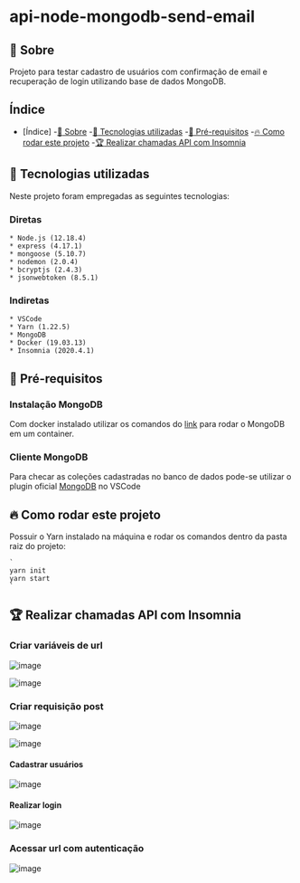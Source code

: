 # api-node-mongodb-send-email

<a id="sobre"></a>

## :bookmark: Sobre

Projeto para testar cadastro de usuários com confirmação de email e recuperação de login utilizando base de dados MongoDB.

## Índice

- [Índice]
    -[:bookmark: Sobre](#sobre)
    -[:rocket: Tecnologias utilizadas](#tecnologias-utilizadas)
    -[:memo: Pré-requisitos](#require)
    -[:fire: Como rodar este projeto](#run)
    -[:trophy: Realizar chamadas API com Insomnia](#request)


<a id="tecnologias-utilizadas"></a>

## :rocket: Tecnologias utilizadas

Neste projeto foram empregadas as seguintes tecnologias:

### Diretas

    * Node.js (12.18.4)
    * express (4.17.1)  
    * mongoose (5.10.7)
    * nodemon (2.0.4)
    * bcryptjs (2.4.3)
    * jsonwebtoken (8.5.1)
    
### Indiretas

    * VSCode
    * Yarn (1.22.5)
    * MongoDB
    * Docker (19.03.13)
    * Insomnia (2020.4.1)

<a id="require"></a>

## :memo: Pré-requisitos

### Instalação MongoDB

Com docker instalado utilizar os comandos do [link](https://gist.github.com/sganzerla/936fa20d3332c6107333e9aa969d5904) para rodar o MongoDB em um container.

### Cliente MongoDB

Para checar as coleções cadastradas no banco de dados pode-se utilizar o plugin oficial [MongoDB](https://marketplace.visualstudio.com/items?itemName=mongodb.mongodb-vscode) no VSCode

<a id="run"></a>

## :fire: Como rodar este projeto

Possuir o Yarn instalado na máquina e rodar os comandos dentro da pasta raiz do projeto:

    `
    yarn init
    yarn start
    `
<a id="request"></a>

## :trophy: Realizar chamadas API com Insomnia

### Criar variáveis de url

![image]('./resources/insomnia/environment1.png)

![image]('./resources/insomnia/environment2.png)

### Criar requisição post 

![image]('./resources/insomnia/requestpost1.png')

![image]('./resources/insomnia/requestpost2.png')

#### Cadastrar usuários

![image]('./resources/insomnia/requestpost3.png')

#### Realizar login

![image]('./resources/insomnia/auth-post.png')

### Acessar url com autenticação

![image]('./resources/insomnia/get-project.png')
